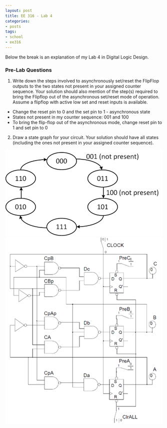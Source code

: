 ```yaml
---
layout: post
title: EE 316 - Lab 4
categories: 
- posts
tags:
- school
- ee316
---
```

Below the break is an explanation of my Lab 4 in Digital Logic Design.

<!--break-->
<h3>Pre-Lab Questions</h3>

1. Write down the steps involved to asynchronously set/reset the FlipFlop outputs to the two states not present in your assigned counter sequence. Your solution should also mention of the step(s) required to bring the Flipflop out of the asynchronous set/reset mode of operation. Assume a flipflop with active low set and reset inputs is available.
  - Change the reset pin to 0 and the set pin to 1 - asynchronous state
  - States not present in my counter sequence: 001 and 100
  - To bring the flip-flop out of the asynchronous mode, change reset pin to 1 and set pin to 0
2. Draw a state graph for your circuit. Your solution should have all states (including the ones not present in your assigned counter sequence).

<img src="/images/ee316-lab4state.png" class="blur">


<img src="/images/ee316-lab4.PNG" class="blur">
